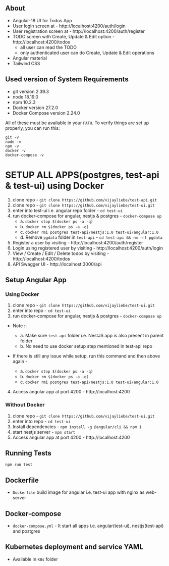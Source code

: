 ## About
- Angular-18 UI for Todos App
- User login screen at - http://localhost:4200/auth/login
- User registration screen at - http://localhost:4200/auth/register
- TODO screen with Create, Update & Edit option - http://localhost:4200/todos 
    - all user can read the TODO
    - only authenticated user can do Create, Update & Edit operations
- Angular material
- Tailwind CSS

## Used version of System Requirements
- git version 2.39.3
- node 18.19.0
- npm 10.2.3
- Docker version 27.2.0
- Docker Compose version 2.24.0

All of these must be available in your `PATH`. To verify things are set up
properly, you can run this:

```shell
git -v
node -v
npm -v
docker -v
docker-compose -v
```

# SETUP ALL APPS(postgres, test-api & test-ui) using Docker
1. clone repo - `git clone https://github.com/vijayliebe/test-api.git`
2. clone repo - `git clone https://github.com/vijayliebe/test-ui.git`
3. enter into test-ui i.e. angular repo folder - `cd test-ui`
4. run docker-compose for angular, nestjs & postgres - `docker-compose up`
    - a. `docker stop $(docker ps -a -q)`
    - b. `docker rm $(docker ps -a -q)`
    - c. `docker rmi postgres test-api/nestjs:1.0 test-ui/angular:1.0`
    - d. Remove `pgdata` folder in `test-api` - `cd test-api && rm -rf pgdata`
5. Register a user by visiting - http://localhost:4200/auth/register
6. Login using registered user by visiting - http://localhost:4200/auth/login
7. View / Create / Edit / Delete todos by visiting - http://localhost:4200/todos 
8. API Swagger UI - http://localhost:3000/api

## Setup Angular App
### Using Docker
1. clone repo - `git clone https://github.com/vijayliebe/test-ui.git`
2. enter into repo - `cd test-ui`
3. run docker-compose for angular, nestjs & postgres - `docker-compose up` 

- Note :- 
    - a. Make sure `test-api` folder i.e. NestJS app is also present in parent folder
    - b. No need to use docker setup step mentioned in test-api repo

- If there is still any issue while setup, run this command and then above again -
    - a. `docker stop $(docker ps -a -q)`
    - b. `docker rm $(docker ps -a -q)`
    - c. `docker rmi postgres test-api/nestjs:1.0 test-ui/angular:1.0`    

4. Access angular app at port 4200 - http://localhost:4200

### Without Docker
1. clone repo - `git clone https://github.com/vijayliebe/test-ui.git`
2. enter into repo - `cd test-ui`
3. Install dependencies - `npm install -g @angular/cli && npm i`
4. start nestjs server - `npm start`
5. Access angular app at port 4200 - http://localhost:4200

## Running Tests
`npm run test`

## Dockerfile
- `Dockerfile` build image for angular i.e. test-ui app with nginx as web-server

## Docker-compose
- `docker-compose.yml` - It start all apps i.e. angular(test-ui), nestjs(test-api) and postgres

## Kubernetes deployment and service YAML
- Available in `K8s` folder
